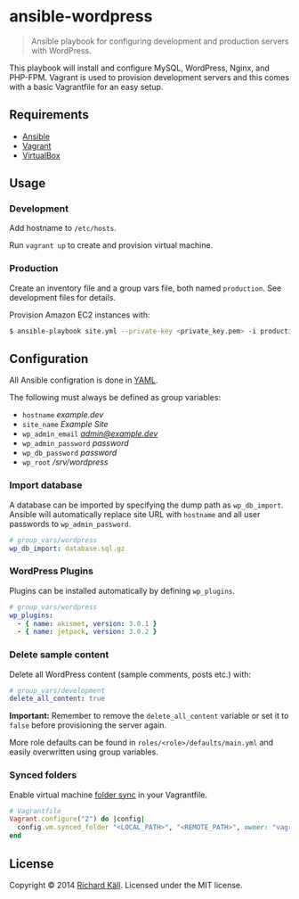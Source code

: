 # ansible-wordpress

> Ansible playbook for configuring development and production servers with WordPress.

This playbook will install and configure MySQL, WordPress, Nginx, and PHP-FPM. Vagrant is used to provision development servers and this comes with a basic Vagrantfile for an easy setup.

## Requirements

- [Ansible](http://www.ansible.com)
- [Vagrant](http://www.vagrantup.com)
- [VirtualBox](http://www.virtualbox.org)

## Usage

### Development

Add hostname to `/etc/hosts`.

Run `vagrant up` to create and provision virtual machine.

### Production

Create an inventory file and a group vars file, both named `production`. See development files for details.

Provision Amazon EC2 instances with:

```bash
$ ansible-playbook site.yml --private-key <private_key.pem> -i production -u ubuntu
```

## Configuration

All Ansible configration is done in [YAML](http://www.yaml.org).

The following must always be defined as group variables:

- `hostname` *example.dev*
- `site_name` *Example Site*
- `wp_admin_email` *admin@example.dev*
- `wp_admin_password` *password*
- `wp_db_password` *password*
- `wp_root` */srv/wordpress*

### Import database

A database can be imported by specifying the dump path as `wp_db_import`. Ansible will automatically replace site URL with `hostname` and all user passwords to `wp_admin_password`.

```yaml
# group_vars/wordpress
wp_db_import: database.sql.gz
```

### WordPress Plugins

Plugins can be installed automatically by defining `wp_plugins`.

```yaml
# group_vars/wordpress
wp_plugins:
  - { name: akismet, version: 3.0.1 }
  - { name: jetpack, version: 3.0.2 }
```

### Delete sample content

Delete all WordPress content (sample comments, posts etc.) with:

```yaml
# group_vars/development
delete_all_content: true
```

**Important:** Remember to remove the `delete_all_content` variable or set it to `false` before provisioning the server again.

More role defaults can be found in `roles/<role>/defaults/main.yml` and easily overwritten using group variables.

### Synced folders

Enable virtual machine [folder sync](https://docs.vagrantup.com/v2/synced-folders/) in your Vagrantfile.

```ruby
# Vagrantfile
Vagrant.configure("2") do |config|
  config.vm.synced_folder "<LOCAL_PATH>", "<REMOTE_PATH>", owner: "vagrant", group: "www-data", mount_options: ["dmode=776", "fmode=775"]
end
```

## License

Copyright © 2014 [Richard Käll](http://richardkall.se). Licensed under the MIT license.
